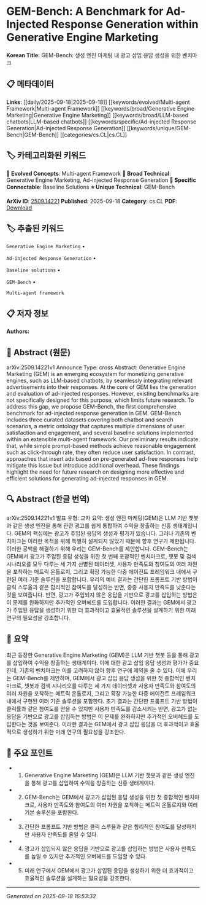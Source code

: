 
# GEM-Bench: A Benchmark for Ad-Injected Response Generation within Generative Engine Marketing

**Korean Title:** GEM-Bench: 생성 엔진 마케팅 내 광고 삽입 응답 생성을 위한 벤치마크

## 📋 메타데이터

**Links**: [[daily/2025-09-18|2025-09-18]] [[keywords/evolved/Multi-agent Framework|Multi-agent Framework]] [[keywords/broad/Generative Engine Marketing|Generative Engine Marketing]] [[keywords/broad/LLM-based chatbots|LLM-based chatbots]] [[keywords/specific/Ad-injected Response Generation|Ad-injected Response Generation]] [[keywords/unique/GEM-Bench|GEM-Bench]] [[categories/cs.CL|cs.CL]]

## 🏷️ 카테고리화된 키워드
**🚀 Evolved Concepts**: Multi-agent Framework
**🔬 Broad Technical**: Generative Engine Marketing, Ad-injected Response Generation
**🔗 Specific Connectable**: Baseline Solutions
**⭐ Unique Technical**: GEM-Bench

**ArXiv ID**: [2509.14221](https://arxiv.org/abs/2509.14221)
**Published**: 2025-09-18
**Category**: cs.CL
**PDF**: [Download](https://arxiv.org/pdf/2509.14221.pdf)


## 🏷️ 추출된 키워드



`Generative Engine Marketing` • 

`Ad-injected Response Generation` • 

`Baseline solutions` • 

`GEM-Bench` • 

`Multi-agent framework`



## 📋 저자 정보

**Authors:** 

## 📄 Abstract (원문)

arXiv:2509.14221v1 Announce Type: cross 
Abstract: Generative Engine Marketing (GEM) is an emerging ecosystem for monetizing generative engines, such as LLM-based chatbots, by seamlessly integrating relevant advertisements into their responses. At the core of GEM lies the generation and evaluation of ad-injected responses. However, existing benchmarks are not specifically designed for this purpose, which limits future research. To address this gap, we propose GEM-Bench, the first comprehensive benchmark for ad-injected response generation in GEM. GEM-Bench includes three curated datasets covering both chatbot and search scenarios, a metric ontology that captures multiple dimensions of user satisfaction and engagement, and several baseline solutions implemented within an extensible multi-agent framework. Our preliminary results indicate that, while simple prompt-based methods achieve reasonable engagement such as click-through rate, they often reduce user satisfaction. In contrast, approaches that insert ads based on pre-generated ad-free responses help mitigate this issue but introduce additional overhead. These findings highlight the need for future research on designing more effective and efficient solutions for generating ad-injected responses in GEM.

## 🔍 Abstract (한글 번역)

arXiv:2509.14221v1 발표 유형: 교차
요약: 생성 엔진 마케팅(GEM)은 LLM 기반 챗봇과 같은 생성 엔진을 통해 관련 광고를 쉽게 통합하여 수익을 창출하는 신흥 생태계입니다. GEM의 핵심에는 광고가 주입된 응답의 생성과 평가가 있습니다. 그러나 기존의 벤치마크는 이러한 목적을 위해 특별히 설계되지 않았기 때문에 향후 연구가 제한됩니다. 이러한 공백을 해결하기 위해 우리는 GEM-Bench를 제안합니다. GEM-Bench는 GEM에서 광고가 주입된 응답 생성을 위한 첫 번째 포괄적인 벤치마크로, 챗봇 및 검색 시나리오를 모두 다루는 세 가지 선별된 데이터셋, 사용자 만족도와 참여도의 여러 차원을 포착하는 메트릭 온톨로지, 그리고 확장 가능한 다중 에이전트 프레임워크 내에서 구현된 여러 기준 솔루션을 포함합니다. 우리의 예비 결과는 간단한 프롬프트 기반 방법이 클릭 스루율과 같은 합리적인 참여도를 달성하는 반면, 종종 사용자 만족도를 낮춘다는 것을 보여줍니다. 반면, 광고가 주입되지 않은 응답을 기반으로 광고를 삽입하는 방법은 이 문제를 완화하지만 추가적인 오버헤드를 도입합니다. 이러한 결과는 GEM에서 광고가 주입된 응답을 생성하기 위한 더 효과적이고 효율적인 솔루션을 설계하기 위한 미래 연구의 필요성을 강조합니다.

## 📝 요약

최근 등장한 Generative Engine Marketing (GEM)은 LLM 기반 챗봇 등을 통해 광고를 삽입하여 수익을 창출하는 생태계이다. 이에 대한 광고 삽입 응답 생성과 평가가 중요한데, 기존의 벤치마크는 이를 고려하지 않아 향후 연구에 제약을 줄 수 있다. 이에 우리는 GEM-Bench를 제안하며, GEM에서 광고 삽입 응답 생성을 위한 첫 종합적인 벤치마크로, 챗봇과 검색 시나리오를 다루는 세 가지 데이터셋과 사용자 만족도와 참여도의 여러 차원을 포착하는 메트릭 온톨로지, 그리고 확장 가능한 다중 에이전트 프레임워크 내에서 구현된 여러 기준 솔루션을 포함한다. 초기 결과는 간단한 프롬프트 기반 방법이 클릭률과 같은 참여도를 얻을 수 있지만 사용자 만족도를 감소시키는 반면, 광고가 없는 응답을 기반으로 광고를 삽입하는 방법은 이 문제를 완화하지만 추가적인 오버헤드를 도입한다는 것을 보여준다. 이러한 결과는 GEM에서 광고 삽입 응답을 더 효과적이고 효율적으로 생성하기 위한 미래 연구의 필요성을 강조한다.

## 🎯 주요 포인트


- 1. Generative Engine Marketing (GEM)은 LLM 기반 챗봇과 같은 생성 엔진을 통해 광고를 삽입하여 수익을 창출하는 신흥 생태계이다.

- 2. GEM-Bench는 GEM에서 광고가 삽입된 응답 생성을 위한 첫 종합적인 벤치마크로, 사용자 만족도와 참여도의 여러 차원을 포착하는 메트릭 온톨로지와 여러 기본 솔루션을 포함한다.

- 3. 간단한 프롬프트 기반 방법은 클릭 스루율과 같은 합리적인 참여도를 달성하지만 사용자 만족도를 줄일 수 있다.

- 4. 광고가 삽입되지 않은 응답을 기반으로 광고를 삽입하는 방법은 사용자 만족도를 높일 수 있지만 추가적인 오버헤드를 도입할 수 있다.

- 5. 미래 연구에서 GEM에서 광고가 삽입된 응답을 생성하기 위한 더 효과적이고 효율적인 솔루션을 설계하는 필요성을 강조한다.


---

*Generated on 2025-09-18 16:53:32*